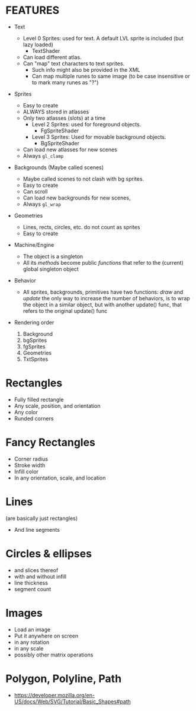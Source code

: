 FEATURES
=========================
* Text
    * Level 0 Sprites: used for text. A default LVL sprite is included (but lazy loaded)
        * TextShader
    * Can load different atlas.
    * Can "map" text characters to text sprites.
        * Such info might also be provided in the XML
        * Can map multiple runes to same image (to be case insensitive or to mark many runes as "?")
* Sprites
    * Easy to create
    * ALWAYS stored in atlasses
    * Only two atlasses (slots) at a time 
        * Level 2 Sprites: used for foreground objects.
            * FgSpriteShader
        * Level 3 Sprites: Used for movable background objects.
            * BgSpriteShader
    * Can load new atlasses for new scenes
    * Always `gl_clamp`
* Backgrounds (Maybe called scenes)
    * Maybe called scenes to not clash with bg sprites.
    * Easy to create
    * Can scroll
    * Can load new backgrounds for new scenes,
    * Always `gl_wrap`
* Geometries
    * Lines, rects, circles, etc. do not count as sprites
    * Easy to create

* Machine/Engine
    * The object is a singleton
    * All its *methods* become public *functions* that refer to the (current) global singleton object

* Behavior
    * All sprites, backgrounds, primitives have two functions: *draw* and *update*
    the only way to increase the number of behaviors, is to wrap the object in a similar object, 
    but with another update() func, that refers to the original update() func

* Rendering order
    1. Background
    1. bgSprites
    1. fgSprites
    1. Geometries
    1. TxtSprites

Rectangles 
==========================
* Fully filled rectangle
* Any scale, position, and orientation
* Any color
* Runded corners

Fancy Rectangles
==========
* Corner radius
* Stroke width
* Infill color
* In any orientation, scale, and location


Lines
=====
(are basically just rectangles)
* And line segments


Circles & ellipses
==================
* and slices thereof
* with and without infill
* line thickness
* segment count


Images
======
* Load an image
* Put it anywhere on screen
* in any rotation
* in any scale
* possibly other matrix operations


Polygon, Polyline, Path
=======================
* https://developer.mozilla.org/en-US/docs/Web/SVG/Tutorial/Basic_Shapes#path
